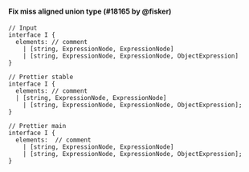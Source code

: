 #### Fix miss aligned union type (#18165 by @fisker)

<!-- prettier-ignore -->
```tsx
// Input
interface I {
  elements: // comment
    | [string, ExpressionNode, ExpressionNode]
    | [string, ExpressionNode, ExpressionNode, ObjectExpression]
}

// Prettier stable
interface I {
  elements: // comment
  | [string, ExpressionNode, ExpressionNode]
    | [string, ExpressionNode, ExpressionNode, ObjectExpression];
}

// Prettier main
interface I {
  elements:  // comment
    | [string, ExpressionNode, ExpressionNode]
    | [string, ExpressionNode, ExpressionNode, ObjectExpression];
}
```

